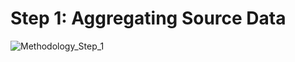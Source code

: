 <h1>Step 1: Aggregating Source Data</h1>

![Methodology_Step_1](https://user-images.githubusercontent.com/64942612/151678524-32340ff5-0318-41fb-9923-666ab1cd3b84.jpg)
